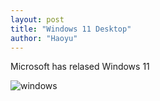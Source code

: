 ```yaml
---
layout: post
title: "Windows 11 Desktop"
author: "Haoyu"
---
```


Microsoft has relased Windows 11 

![windows](windows11.png)
